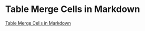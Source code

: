 # Table Merge Cells in Markdown
[Table Merge Cells in Markdown](https://aiwithcloud.com/2022/09/19/table_merge_cells_in_markdown/)